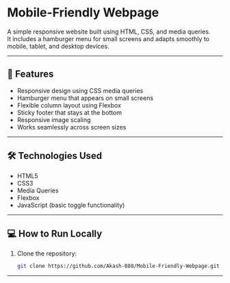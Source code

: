 # Mobile-Friendly Webpage

A simple responsive website built using HTML, CSS, and media queries.  
It includes a hamburger menu for small screens and adapts smoothly to mobile, tablet, and desktop devices.

---

## 📱 Features

- Responsive design using CSS media queries
- Hamburger menu that appears on small screens
- Flexible column layout using Flexbox
- Sticky footer that stays at the bottom
- Responsive image scaling
- Works seamlessly across screen sizes

---

## 🛠 Technologies Used

- HTML5
- CSS3
- Media Queries
- Flexbox
- JavaScript (basic toggle functionality)

---

## 💻 How to Run Locally

1. Clone the repository:

   ```bash
   git clone https://github.com/Akash-088/Mobile-Friendly-Webpage.git
   ```
---
